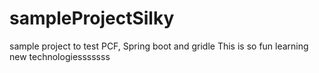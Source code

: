 # sampleProjectSilky
sample project to test PCF, Spring boot and gridle
This is so fun learning new technologiesssssss

